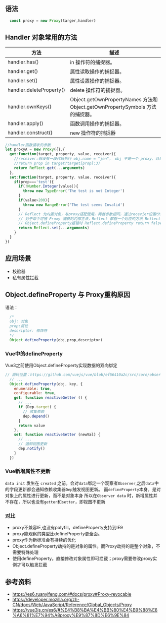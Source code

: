 ## 语法
```js
  const proxy = new Proxy(targer,handler)
```

## Handler 对象常用的方法
|  方法   | 描述  |
|  ----  | ----  |
| handler.has()  | in 操作符的捕捉器。 |
| handler.get()  | 属性读取操作的捕捉器。 |
| handler.set()  | 属性设置操作的捕捉器。 |
| handler.deleteProperty()  | 	delete 操作符的捕捉器。 |
| handler.ownKeys()  | Object.getOwnPropertyNames 方法和 Object.getOwnPropertySymbols 方法的捕捉器。 |
| handler.apply()  | 函数调用操作的捕捉器。 |
| handler.construct()  | new 操作符的捕捉器 |


```js
//handler函数接收的参数
let proxyA = new Proxy({},{
  get:function(target, property, value, receiver){
    //receiver:假设有一段代码执行 obj.name = "jen"， obj 不是一个 proxy，且自身不含 name 属性，但是它的原型链上有一个 proxy，那么，那个 proxy 的 set() 处理器会被调用，而此时，obj 会作为 receiver 参数传进来。
    //return prop in target?target[prop]:37
    return Reflect.get(...arguments)
  },
  set:function(target, property, value, receiver){
    if(prop==='test'){
      if(!Number.Integer(value)){
        throw new TypeError('The test is not Integer')
      }
      if(value>200){
        throw new RangeError('The test seems Invalid')
      }
      // Reflect 为内置对象，与proxy搭配使用，两者参数相同，通过recevier设置this解决this指向问题
      // 对于每个可被 Proxy 捕获的内部方法，Reflect 都有一个对应的方法 Reflect，其名称和参数与 Proxy 钩子相同。
      // Object.defineProperty报错时 Reflect.defineProperty return false
      return Reflect.set(...arguments)
    }
  }
})
```

## 应用场景
* 校验器
* 私有属性拦截


## Object.defineProperty 与 Proxy重构原因
语法：
```js
  /*
  obj: 对象
  prop:属性
  descriptor: 修饰符
  */
  Object.defineProperty(obj,prop,descriptor)
```
### Vue中的defineProperty
Vue3之前使用Object.defineProperty实现数据的双向绑定
```js
// 源码位置：https://github.com/vuejs/vue/blob/ef56410a2c/src/core/observer/index.js#L135
  // ...
  Object.defineProperty(obj, key, {
    enumerable: true,
    configurable: true,
    get: function reactiveGetter () {
      // ...
      if (Dep.target) {
        // 收集依赖
        dep.depend()
      }
      return value
    },
    set: function reactiveSetter (newVal) {
      // ...
      // 通知视图更新
      dep.notify()
    }
  })
```

### Vue新增属性不更新
`data init` 发生在 `created` 之前，会对`data`绑定一个观察者`Observer`,之后`data`中的字段更新都会通知依赖收集器`Dep`触发视图更新。
而`defineProperty`本身，是对对象上的属性进行更新，而不是对象本身
所以在`Observer data` 时，新增属性并不存在，所以也没有`getter`和`setter`，即视图不更新

### 对比
* proxy不兼容IE,也没有polyfill。defineProperty支持到IE9
* proxy能观察的类型比defineProperty更全面。
* proxy作为新标准会有持续的优化
* Object.defineProperty劫持的是对象的属性。而Proxy劫持的是整个对象，不需要特殊处理
* 使用defineProperty，直接修改对象属性即可拦截；proxy需要修改proxy实例才可以触发拦截

## 参考资料
* <https://es6.ruanyifeng.com/#docs/proxy#Proxy-revocable>
* <https://developer.mozilla.org/zh-CN/docs/Web/JavaScript/Reference/Global_Objects/Proxy>
* <https://vue3js.cn/es6/#%E4%B8%BA%E4%BB%80%E4%B9%88%E8%A6%81%E7%94%A8proxy%E9%87%8D%E6%9E%84>